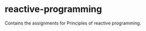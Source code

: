 reactive-programming
====================

Contains the assignments for Principles of reactive programming.
